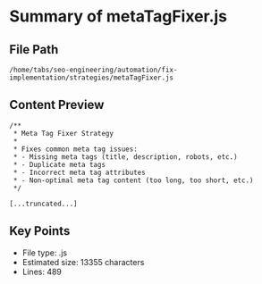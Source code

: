 # Summary of metaTagFixer.js
  
## File Path
`/home/tabs/seo-engineering/automation/fix-implementation/strategies/metaTagFixer.js`

## Content Preview
```
/**
 * Meta Tag Fixer Strategy
 * 
 * Fixes common meta tag issues:
 * - Missing meta tags (title, description, robots, etc.)
 * - Duplicate meta tags
 * - Incorrect meta tag attributes
 * - Non-optimal meta tag content (too long, too short, etc.)
 */

[...truncated...]
```

## Key Points
- File type: .js
- Estimated size: 13355 characters
- Lines: 489
